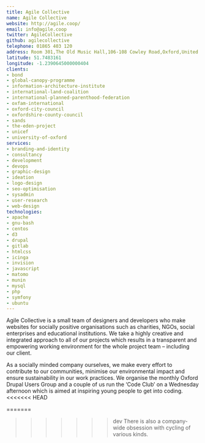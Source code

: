 ```yaml
---
title: Agile Collective
name: Agile Collective
website: http://agile.coop/
email: info@agile.coop
twitter: AgileCollective
github: agilecollective
telephone: 01865 403 120
address: Room 301,The Old Music Hall,106-108 Cowley Road,Oxford,United Kingdom,OX4 1JE
latitude: 51.7483161
longitude: -1.2390645000000404
clients:
- bond
- global-canopy-programme
- information-architecture-institute
- international-land-coalition
- international-planned-parenthood-federation
- oxfam-international
- oxford-city-council
- oxfordshire-county-council
- sands
- the-eden-project
- unicef
- university-of-oxford
services:
- branding-and-identity
- consultancy
- development
- devops
- graphic-design
- ideation
- logo-design
- seo-optimisation
- sysadmin
- user-research
- web-design
technologies:
- apache
- gnu-bash
- centos
- d3
- drupal
- gitlab
- htmlcss
- icinga
- invision
- javascript
- matomo
- munin
- mysql
- php
- symfony
- ubuntu
---
```


Agile Collective is a small team of designers and developers who make websites for socially positive organisations such as charities, NGOs, social enterprises and educational institutions. We take a highly creative and integrated approach to all of our projects which results in a transparent and empowering working environment for the whole project team – including our client.

As a socially minded company ourselves, we make every effort to contribute to our communities, minimise our environmental impact and ensure sustainability in our work practices. We organise the monthly Oxford Drupal Users Group and a couple of us run the ‘Code Club’ on a Wednesday afternoon which is aimed at inspiring young people to get into coding.
<<<<<<< HEAD

=======
>>>>>>> dev
There is also a company-wide obsession with cycling of various kinds.
